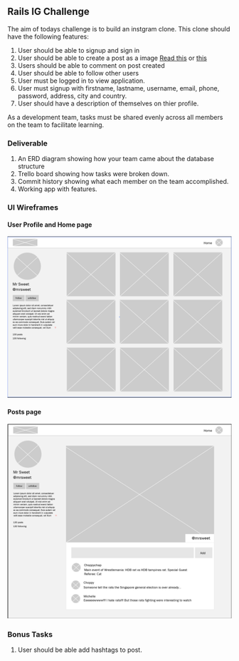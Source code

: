 ## Rails IG Challenge

The aim of todays challenge is to build an instgram clone. This clone should have the following features:

1. User should be able to signup and sign in
1. User should be able to create a post as a image [Read this](https://pragmaticstudio.com/tutorials/using-active-storage-in-rails) or [ this](https://edgeguides.rubyonrails.org/active_storage_overview.html#attaching-files-to-records)
1. Users should be able to comment on post created
1. User should be able to follow other users
1. User must be logged in to view application.
1. User must signup with firstname, lastname, username, email, phone, password, address, city and country.
1. User should have a description of themselves on thier profile.

As a development team, tasks must be shared evenly across all members on the team to facilitate learning.

### Deliverable

1. An ERD diagram showing how your team came about the database structure
1. Trello board showing how tasks were broken down.
1. Commit history showing what each member on the team accomplished.
1. Working app with features.

### UI Wireframes

#### User Profile and Home page

![](home.png)

#### Posts page

![](post.png)

### Bonus Tasks

1. User should be able add hashtags to post.
